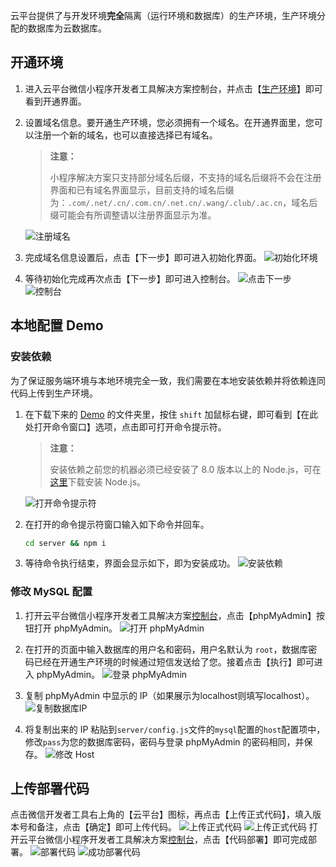 云平台提供了与开发环境**完全**隔离（运行环境和数据库）的生产环境，生产环境分配的数据库为云数据库。

## 开通环境

1. 进入云平台微信小程序开发者工具解决方案控制台，并点击【[生产环境](http://console.tce.fsphere.cn/lav2/production)】即可看到开通界面。
2. 设置域名信息。要开通生产环境，您必须拥有一个域名。在开通界面里，您可以注册一个新的域名，也可以直接选择已有域名。
    > **注意：**
    >
    > 小程序解决方案只支持部分域名后缀，不支持的域名后缀将不会在注册界面和已有域名界面显示，目前支持的域名后缀为：`.com/.net/.cn/.com.cn/.net.cn/.wang/.club/.ac.cn`，域名后缀可能会有所调整请以注册界面显示为准。

    ![注册域名](https://mc.qcloudimg.com/static/img/0308022348a04a07ee3ad7481f22535a/image.jpg)
3. 完成域名信息设置后，点击【下一步】即可进入初始化界面。
    ![初始化环境](https://mc.qcloudimg.com/static/img/f27f289f5d254891facaf998da7509db/image.jpg)
4. 等待初始化完成再次点击【下一步】即可进入控制台。
    ![点击下一步](https://mc.qcloudimg.com/static/img/37822d2bf36cc5c33557a4c96f257c59/image.jpg)
    ![控制台](https://mc.qcloudimg.com/static/img/aa4559d0dae94b073383f3eb3748e4aa/image.jpg)

## 本地配置 Demo

### 安装依赖

为了保证服务端环境与本地环境完全一致，我们需要在本地安装依赖并将依赖连同代码上传到生产环境。

1. 在下载下来的 [Demo](https://github.com/tencentyun/wafer2-quickstart) 的文件夹里，按住 `shift` 加鼠标右键，即可看到【在此处打开命令窗口】选项，点击即可打开命令提示符。

    > **注意：**
    >
    > 安装依赖之前您的机器必须已经安装了 8.0 版本以上的 Node.js，可在[这里](https://nodejs.org)下载安装 Node.js。

    ![打开命令提示符](https://mc.qcloudimg.com/static/img/d454774286e48c518e14015157824e41/image.jpg)

2. 在打开的命令提示符窗口输入如下命令并回车。

    ```bash
    cd server && npm i
    ```

3. 等待命令执行结束，界面会显示如下，即为安装成功。
    ![安装依赖](https://mc.qcloudimg.com/static/img/76dc37523275ad6060e16de4fa2a0135/image.jpg)

### 修改 MySQL 配置

1. 打开云平台微信小程序开发者工具解决方案[控制台](http://console.tce.fsphere.cn/lav2/production)，点击【phpMyAdmin】按钮打开 phpMyAdmin。
    ![打开 phpMyAdmin](https://mc.qcloudimg.com/static/img/d111bf0891fa3e5b7ec81495cdce2368/image.jpg)

2. 在打开的页面中输入数据库的用户名和密码，用户名默认为 `root`，数据库密码已经在开通生产环境的时候通过短信发送给了您。接着点击【执行】即可进入 phpMyAdmin。
    ![登录 phpMyAdmin](https://mc.qcloudimg.com/static/img/864c8e04e96d6571807f462a30a97531/image.jpg)

3. 复制 phpMyAdmin 中显示的 IP（如果展示为localhost则填写localhost）。
    ![复制数据库IP](https://mc.qcloudimg.com/static/img/0299f0a70d179fa6ae0be5524cba77db/image.jpg)

4. 将复制出来的 IP 粘贴到`server/config.js`文件的`mysql`配置的`host`配置项中，修改`pass`为您的数据库密码，密码与登录 phpMyAdmin 的密码相同，并保存。
    ![修改 Host](https://mc.qcloudimg.com/static/img/0f32489a2c1e3bb2cbccbbac307b53a8/image.jpg)

## 上传部署代码

点击微信开发者工具右上角的【云平台】图标，再点击【上传正式代码】，填入版本号和备注，点击【确定】即可上传代码。
![上传正式代码](https://mc.qcloudimg.com/static/img/d2a3a708d520c96d982f7f011230c39f/image.jpg)
![上传正式代码](https://mc.qcloudimg.com/static/img/b249f52dc98a2d3240ca1a9626249802/image.jpg)
打开云平台微信小程序开发者工具解决方案[控制台](http://console.tce.fsphere.cn/lav2/production)，点击【代码部署】即可完成部署。
![部署代码](https://mc.qcloudimg.com/static/img/ee13f4da4e4c386577939c89d1abd3a1/image.jpg)
![成功部署代码](https://mc.qcloudimg.com/static/img/ecacf11a4e50383c217a180de09921c5/image.jpg)
